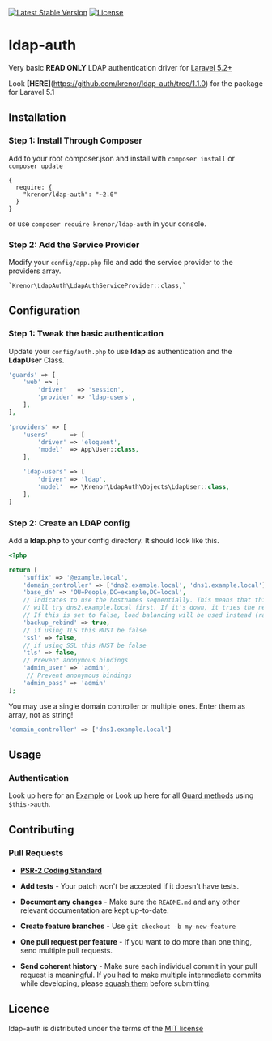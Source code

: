 [![Latest Stable Version](https://img.shields.io/packagist/v/krenor/ldap-auth.svg?style=flat-square)](https://packagist.org/packages/krenor/ldap-auth)
[![License](https://img.shields.io/packagist/l/krenor/ldap-auth.svg?style=flat-square)](https://packagist.org/packages/krenor/ldap-auth)

# ldap-auth

Very basic **READ ONLY** LDAP authentication driver for [Laravel 5.2+](http://laravel.com/)  

Look **[HERE]**(https://github.com/krenor/ldap-auth/tree/1.1.0) for the package for Laravel 5.1

## Installation

### Step 1: Install Through Composer

Add to your root composer.json and install with `composer install` or `composer update`

    {
      require: {
        "krenor/ldap-auth": "~2.0"
      }
    }

or use `composer require krenor/ldap-auth` in your console.

### Step 2: Add the Service Provider

Modify your `config/app.php` file and add the service provider to the providers array.

    `Krenor\LdapAuth\LdapAuthServiceProvider::class,`


## Configuration

### Step 1: Tweak the basic authentication


Update your `config/auth.php` to use **ldap** as authentication and the **LdapUser** Class.

```php
'guards' => [
  	'web' => [
  		'driver'   => 'session',
  		'provider' => 'ldap-users',
	],
],

'providers' => [
	'users'      => [
		'driver' => 'eloquent',
		'model'  => App\User::class,
	],

	'ldap-users' => [
		'driver' => 'ldap',
		'model'  => \Krenor\LdapAuth\Objects\LdapUser::class,
	],
]
```


### Step 2: Create an LDAP config

Add a **ldap.php** to your config directory.
It should look like this.

```php
<?php

return [
    'suffix' => '@example.local',
    'domain_controller' => ['dns2.example.local', 'dns1.example.local'],
    'base_dn' => 'OU=People,DC=example,DC=local',
    // Indicates to use the hostnames sequentially. This means that this package 
    // will try dns2.example.local first. If it's down, it tries the next one
    // If this is set to false, load balancing will be used instead (random domain controller)
    'backup_rebind' => true,
    // if using TLS this MUST be false
    'ssl' => false,
    // if using SSL this MUST be false
    'tls' => false,
    // Prevent anonymous bindings
    'admin_user' => 'admin',
     // Prevent anonymous bindings
    'admin_pass' => 'admin' 
];
```

You may use a single domain controller or multiple ones. Enter them as array, not as string!
```php
'domain_controller' => ['dns1.example.local']
```

## Usage

### Authentication
Look up here for an [Example](https://github.com/krenor/ldap-auth/blob/master/EXAMPLE.md) or
Look up here for all [Guard methods](https://github.com/neoascetic/laravel-framework/blob/master/src/Illuminate/Auth/Guard.php) using `$this->auth`.


## Contributing

### Pull Requests

- **[PSR-2 Coding Standard](https://github.com/php-fig/fig-standards/blob/master/accepted/PSR-2-coding-style-guide.md)**

- **Add tests** - Your patch won't be accepted if it doesn't have tests.

- **Document any changes** - Make sure the `README.md` and any other relevant documentation are kept up-to-date.

- **Create feature branches** - Use `git checkout -b my-new-feature`

- **One pull request per feature** - If you want to do more than one thing, send multiple pull requests.

- **Send coherent history** - Make sure each individual commit in your pull request is meaningful. If you had to make multiple intermediate commits while developing, please [squash them](http://www.git-scm.com/book/en/v2/Git-Tools-Rewriting-History#Changing-Multiple-Commit-Messages) before submitting.


## Licence

ldap-auth is distributed under the terms of the [MIT license](https://github.com/krenor/ldap-auth/blob/master/LICENSE.md)
